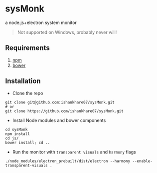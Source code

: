 # sysMonk
a node.js+electron system monitor

> Not supported on Windows, probably never will!

## Requirements
1. [npm](https://www.npmjs.com/)
2. [bower](http://bower.io/)

## Installation
* Clone the repo  
```shell
git clone git@github.com:ishankhare07/sysMonk.git 
# or
git clone https://github.com/ishankhare07/sysMonk.git
  ```
* Install Node modules and bower components
```shell
cd sysMonk
npm install
cd js/
bower install; cd ..
```
* Run the monitor with `transparent visuals` and `harmony` flags
```shell
./node_modules/electron_prebuilt/dist/electron --harmony --enable-transparent-visuals .
```
